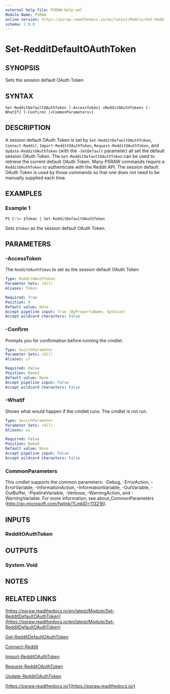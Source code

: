 ```yaml
---
external help file: PSRAW-help.xml
Module Name: PSRAW
online version: https://psraw.readthedocs.io/en/latest/Module/Set-RedditDefaultOAuthToken
schema: 2.0.0
---
```


# Set-RedditDefaultOAuthToken

## SYNOPSIS
Sets the session default OAuth Token

## SYNTAX

```
Set-RedditDefaultOAuthToken [-AccessToken] <RedditOAuthToken> [-WhatIf] [-Confirm] [<CommonParameters>]
```

## DESCRIPTION
A session default OAuth Token is set by `Set-RedditDefaultOAuthToken`, `Connect-Reddit`, `Import-RedditOAuthToken`, `Request-RedditOAuthToken`, and `Update-RedditOAuthToken` (with the `-SetDefault` parameter) all set the default session OAuth Token. The `Get-RedditDefaultOAuthToken` can be used to retrieve the current default OAuth Token. Many PSRAW commands require a `RedditOAuthToken` to authenticate with the Reddit API. The session default OAuth Token is used by those commands so that one does not need to be manually supplied each time.

## EXAMPLES

### Example 1
```
PS C:\> $Token | Set-RedditDefaultOAuthToken
```

Sets `$Token` as the session default OAuth Token.

## PARAMETERS

### -AccessToken
The `RedditOAuthToken` to set as the session default OAuth Token

```yaml
Type: RedditOAuthToken
Parameter Sets: (All)
Aliases: Token

Required: True
Position: 0
Default value: None
Accept pipeline input: True (ByPropertyName, ByValue)
Accept wildcard characters: False
```

### -Confirm
Prompts you for confirmation before running the cmdlet.

```yaml
Type: SwitchParameter
Parameter Sets: (All)
Aliases: cf

Required: False
Position: Named
Default value: None
Accept pipeline input: False
Accept wildcard characters: False
```

### -WhatIf
Shows what would happen if the cmdlet runs.
The cmdlet is not run.

```yaml
Type: SwitchParameter
Parameter Sets: (All)
Aliases: wi

Required: False
Position: Named
Default value: None
Accept pipeline input: False
Accept wildcard characters: False
```

### CommonParameters
This cmdlet supports the common parameters: -Debug, -ErrorAction, -ErrorVariable, -InformationAction, -InformationVariable, -OutVariable, -OutBuffer, -PipelineVariable, -Verbose, -WarningAction, and -WarningVariable. For more information, see about_CommonParameters (http://go.microsoft.com/fwlink/?LinkID=113216).

## INPUTS

### RedditOAuthToken

## OUTPUTS

### System.Void

## NOTES

## RELATED LINKS

[https://psraw.readthedocs.io/en/latest/Module/Set-RedditDefaultOAuthToken](https://psraw.readthedocs.io/en/latest/Module/Set-RedditDefaultOAuthToken)

[Get-RedditDefaultOAuthToken](https://psraw.readthedocs.io/en/latest/Module/Get-RedditDefaultOAuthToken)

[Connect-Reddit](https://psraw.readthedocs.io/en/latest/Module/Connect-Reddit)

[Import-RedditOAuthToken](https://psraw.readthedocs.io/en/latest/Module/Import-RedditOAuthToken)

[Request-RedditOAuthToken](https://psraw.readthedocs.io/en/latest/Module/Request-RedditOAuthToken)

[Update-RedditOAuthToken](https://psraw.readthedocs.io/en/latest/Module/Update-RedditOAuthToken)

[https://psraw.readthedocs.io/](https://psraw.readthedocs.io/)
